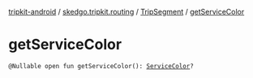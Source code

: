 [tripkit-android](../../index.md) / [skedgo.tripkit.routing](../index.md) / [TripSegment](index.md) / [getServiceColor](./get-service-color.md)

# getServiceColor

`@Nullable open fun getServiceColor(): `[`ServiceColor`](../-service-color/index.md)`?`